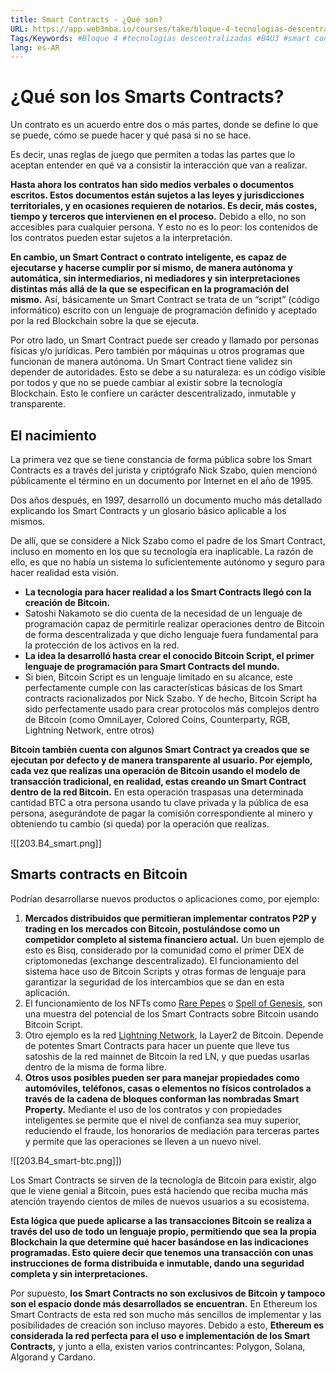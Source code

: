 ```yaml
---
title: Smart Contracts - ¿Qué son?
URL: https://app.web3mba.io/courses/take/bloque-4-tecnologias-descentralizadas/texts/36708295-u3-01-smart-contracts-que-son
Tags/Keywords: #Bloque 4 #tecnologias descentralizadas #B4U3 #smart contracts #Qué son los Smart Contracts
lang: es-AR
---
```

# ¿Qué son los Smarts Contracts?
Un contrato es un acuerdo entre dos o más partes, donde se define lo que se puede, cómo se puede hacer y qué pasa si no se hace. 

Es decir, unas reglas de juego que permiten a todas las partes que lo aceptan entender en qué va a consistir la interacción que van a realizar.

**Hasta ahora los contratos han sido medios verbales o documentos escritos. Estos documentos están sujetos a las leyes y jurisdicciones territoriales, y en ocasiones requieren de notarios. Es decir, más costes, tiempo y terceros que intervienen en el proceso.** Debido a ello, no son accesibles para cualquier persona. Y esto no es lo peor: los contenidos de los contratos pueden estar sujetos a la interpretación.

**En cambio, un Smart Contract o contrato inteligente, es capaz de ejecutarse y hacerse cumplir por sí mismo, de manera autónoma y automática, sin intermediarios, ni mediadores y sin interpretaciones distintas más allá de la que se especifican en la programación del mismo.** Así, básicamente un Smart Contract se trata de un “script” (código informático) escrito con un lenguaje de programación definido y aceptado por la red Blockchain sobre la que se ejecuta. 

Por otro lado, un Smart Contract puede ser creado y llamado por personas físicas y/o jurídicas. Pero también por máquinas u otros programas que funcionan de manera autónoma. Un Smart Contract tiene validez sin depender de autoridades. Esto se debe a su naturaleza: es un código visible por todos y que no se puede cambiar al existir sobre la tecnología Blockchain. Esto le confiere un carácter descentralizado, inmutable y transparente.

## El nacimiento
La primera vez que se tiene constancia de forma pública sobre los Smart Contracts es a través del jurista y criptógrafo Nick Szabo, quien mencionó públicamente el término en un documento por Internet en el año de 1995.

Dos años después, en 1997, desarrolló un documento mucho más detallado explicando los Smart Contracts y un glosario básico aplicable a los mismos. 

De allí, que se considere a Nick Szabo como el padre de los Smart Contract, incluso en momento en los que su tecnología era inaplicable. La razón de ello, es que no había un sistema lo suficientemente autónomo y seguro para hacer realidad esta visión. 

- **La tecnología para hacer realidad a los Smart Contracts llegó con la creación de Bitcoin.** 
- Satoshi Nakamoto se dio cuenta de la necesidad de un lenguaje de programación capaz de permitirle realizar operaciones dentro de Bitcoin de forma descentralizada y que dicho lenguaje fuera fundamental para la protección de los activos en la red. 
- **La idea la desarrolló hasta crear el conocido Bitcoin Script, el primer lenguaje de programación para Smart Contracts del mundo.** 
- Si bien, Bitcoin Script es un lenguaje limitado en su alcance, este perfectamente cumple con las características básicas de los Smart contracts racionalizados por Nick Szabo. Y de hecho, Bitcoin Script ha sido perfectamente usado para crear protocolos más complejos dentro de Bitcoin (como OmniLayer, Colored Coins, Counterparty, RGB, Lightning Network, entre otros)

**Bitcoin también cuenta con algunos Smart Contract ya creados que se ejecutan por defecto y de manera transparente al usuario. Por ejemplo, cada vez que realizas una operación de Bitcoin usando el modelo de transacción tradicional, en realidad, estas creando un Smart Contract dentro de la red Bitcoin.** En esta operación traspasas una determinada cantidad BTC a otra persona usando tu clave privada y la pública de esa persona, asegurándote de pagar la comisión correspondiente al minero y obteniendo tu cambio (si queda) por la operación que realizas. 

![[203.B4_smart.png]]
  
## Smarts contracts en Bitcoin
Podrían desarrollarse nuevos productos o aplicaciones como, por ejemplo:
1. **Mercados distribuidos que permitieran implementar contratos P2P y trading en los mercados con Bitcoin, postulándose como un competidor completo al sistema financiero actual.** Un buen ejemplo de esto es Bisq, considerado por la comunidad como el primer DEX de criptomonedas (exchange descentralizado). El funcionamiento del sistema hace uso de Bitcoin Scripts y otras formas de lenguaje para garantizar la seguridad de los intercambios que se dan en esta aplicación.
2. El funcionamiento de los NFTs como [Rare Pepes](https://rarepepes.com/) o [Spell of Genesis](https://spellsofgenesis.com/), son una muestra del potencial de los Smart Contracts sobre Bitcoin usando Bitcoin Script. 
3. Otro ejemplo es la red [Lightning Network](https://lightning.network/), la Layer2 de Bitcoin. Depende de potentes Smart Contracts para hacer un puente que lleve tus satoshis de la red mainnet de Bitcoin la red LN, y que puedas usarlas dentro de la misma de forma libre. 
4. **Otros usos posibles pueden ser para manejar propiedades como automóviles, teléfonos, casas o elementos no físicos controlados a través de la cadena de bloques conforman las nombradas Smart Property.** Mediante el uso de los contratos y con propiedades inteligentes se permite que el nivel de confianza sea muy superior, reduciendo el fraude, los honorarios de mediación para terceras partes y permite que las operaciones se lleven a un nuevo nivel.

  ![[203.B4_smart-btc.png]])

  Los Smart Contracts se sirven de la tecnología de Bitcoin para existir, algo que le viene genial a Bitcoin, pues está haciendo que reciba mucha más atención trayendo cientos de miles de nuevos usuarios a su ecosistema. 

**Esta lógica que puede aplicarse a las transacciones Bitcoin se realiza a través del uso de todo un lenguaje propio, permitiendo que sea la propia Blockchain la que determine qué hacer basándose en las indicaciones programadas. Esto quiere decir que tenemos una transacción con unas instrucciones de forma distribuida e inmutable, dando una seguridad completa y sin interpretaciones.**

Por supuesto, **los Smart Contracts no son exclusivos de Bitcoin** **y tampoco son el espacio donde más desarrollados se encuentran.** En Ethereum los Smart Contracts de esta red son mucho más sencillos de implementar y las posibilidades de creación son incluso mayores. Debido a esto, **Ethereum es considerada la red perfecta para el uso e implementación de los Smart Contracts,** y junto a ella, existen varios contrincantes: Polygon, Solana, Algorand y Cardano.